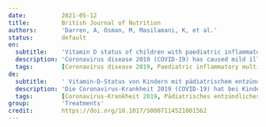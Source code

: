 ```yaml
---
date:          2021-05-12
title:         British Journal of Nutrition
authors:       'Darren, A, Osman, M, Masilamani, K, et al.'
status:        default
en:
  subtitle:    'Vitamin D status of children with paediatric inflammatory multisystem syndrome temporally associated with severe acute respiratory syndrome coronavirus 2 (PIMS-TS)'
  description: 'Coronavirus disease 2019 (COVID-19) has caused mild illness in children, until the emergence of the novel hyperinflammatory condition paediatric inflammatory multisystem syndrome temporally associated with severe acute respiratory syndrome coronavirus 2 (SARS-CoV-2) (PIMS-TS). PIMS-TS is thought to be a post-SARS-CoV-2 immune dysregulation with excessive inflammatory cytokine release. We studied 25 hydroxyvitamin D (25OHD) concentrations in children with PIMS-TS, admitted to a tertiary paediatric hospital in the UK, due to its postulated role in cytokine regulation and immune response. Eighteen children met the case definition. The majority were of Black, Asian and Minority Ethnic (BAME) origin. Positive SARS-CoV-2 IgG antibodies were present in 94 % and RNA by PCR in 6 %. Seventy-eight percentage of the cohort were vitamin D deficient (< 30 nmol/l). The mean 25OHD concentration was significantly lower when compared with the population mean from the 2015/16 National Diet and Nutrition Survey (children aged 4–10 years) (24 v. 54 nmol/l). The paediatric intensive care unit (PICU) group had lower mean 25OHD concentrations compared with the non-PICU group, but this was not statistically significant (19·5 v. 31·9 nmol/l). The higher susceptibility of BAME children to PIMS-TS and also vitamin D deficiency merits contemplation. Whilst any link between vitamin D deficiency and the severity of COVID-19 and related conditions including PIMS-TS requires further evidence, public health measures to improve vitamin D status of the UK BAME population have been long overdue.'
  tags:        [Coronavirus disease 2019, Paediatric inflammatory multisystem syndrome, Multisystem Inflammatory Syndrome in Children, Paediatric intensive care unit, Vitamin D deficiency]
de:
  subtitle:    ' Vitamin-D-Status von Kindern mit pädiatrischem entzündlichen Multisystem-Syndrom in zeitlichem Zusammenhang mit dem schweren akuten respiratorischen Syndrom Coronavirus 2 (PIMS-TS)'
  description: 'Die Coronavirus-Krankheit 2019 (COVID-19) hat bei Kindern leichte Erkrankungen verursacht, bis das neuartige hyperinflammatorische pädiatrische entzündliche Multisystem-Syndrom in zeitlichem Zusammenhang mit dem schweren akuten respiratorischen Syndrom Coronavirus 2 (SARS-CoV-2) (PIMS-TS) auftrat. Man geht davon aus, dass PIMS-TS eine Dysregulation des Immunsystems nach SARS-CoV-2 mit übermäßiger Freisetzung von Entzündungszytokinen ist. Wir untersuchten die 25-Hydroxyvitamin-D-Konzentration (25OHD) bei Kindern mit PIMS-TS, die in ein tertiäres Kinderkrankenhaus im Vereinigten Königreich eingeliefert wurden, da man davon ausgeht, dass dieser Wert eine Rolle bei der Zytokinregulation und der Immunantwort spielt. Achtzehn Kinder erfüllten die Falldefinition. Die meisten waren schwarzer, asiatischer und ethnischer Minderheit (BAME) Herkunft. Positive SARS-CoV-2-IgG-Antikörper waren bei 94 % und RNA durch PCR bei 6 % vorhanden. Achtundsiebzig Prozent der Kohorte wiesen einen Vitamin-D-Mangel auf (< 30 nmol/l). Die mittlere 25OHD-Konzentration war im Vergleich zum Bevölkerungsdurchschnitt aus der Nationalen Erhebung über Ernährung und Verpflegung 2015/16 (Kinder im Alter von 4-10 Jahren) signifikant niedriger (24 vs. 54 nmol/l). Die Gruppe der pädiatrischen Intensivstation (PICU) wies im Vergleich zur Nicht-PICU-Gruppe niedrigere mittlere 25OHD-Konzentrationen auf, was jedoch statistisch nicht signifikant war (19-5 vs. 31-9 nmol/l). Die höhere Anfälligkeit von BAME-Kindern für PIMS-TS und auch für Vitamin-D-Mangel sollte in Erwägung gezogen werden. Auch wenn ein Zusammenhang zwischen Vitamin-D-Mangel und dem Schweregrad von COVID-19 und damit zusammenhängenden Erkrankungen, einschließlich PIMS-TS, erst noch nachgewiesen werden muss, sind Maßnahmen des öffentlichen Gesundheitswesens zur Verbesserung des Vitamin-D-Status der britischen BAME-Bevölkerung schon lange überfällig.' 
  tags:        [Coronavirus-Krankheit 2019, Pädiatrisches entzündliches Multisystem-Syndrom, Multisystem-Entzündungssyndrom bei Kindern, Pädiatrische Intensivstation, Vitamin-D-Mangel]
group:         'Treatments'
credit:        https://doi.org/10.1017/S0007114521001562
---
```

